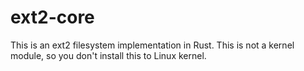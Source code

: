 # ext2-core

This is an ext2 filesystem implementation in Rust.
This is not a kernel module, so you don't install this to Linux kernel.

